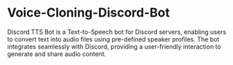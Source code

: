# Voice-Cloning-Discord-Bot
Discord TTS Bot is a Text-to-Speech bot for Discord servers, enabling users to convert text into audio files using pre-defined speaker profiles. The bot integrates seamlessly with Discord, providing a user-friendly interaction to generate and share audio content.
